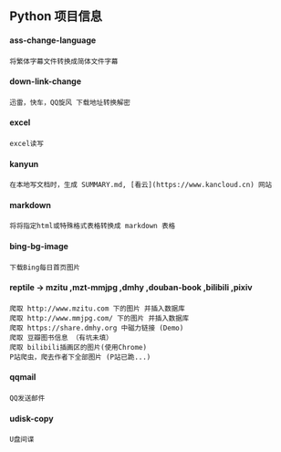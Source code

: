 ## Python 项目信息

#### ass-change-language
    将繁体字幕文件转换成简体文件字幕
  
#### down-link-change
    迅雷，快车，QQ旋风 下载地址转换解密

#### excel
    excel读写

#### kanyun
    在本地写文档时，生成 SUMMARY.md, [看云](https://www.kancloud.cn) 网站

#### markdown
    将将指定html或特殊格式表格转换成 markdown 表格

#### bing-bg-image
    下载Bing每日首页图片

#### reptile -> mzitu ,mzt-mmjpg ,dmhy ,douban-book ,bilibili ,pixiv
    爬取 http://www.mzitu.com 下的图片 并插入数据库
    爬取 http://www.mmjpg.com/ 下的图片 并插入数据库
    爬取 https://share.dmhy.org 中磁力链接 (Demo)
    爬取 豆瓣图书信息 （有坑未填）
    爬取 bilibili插画区的图片(使用Chrome)
    P站爬虫，爬去作者下全部图片 (P站已跪...)

#### qqmail
    QQ发送邮件
    
#### udisk-copy
    U盘间谍
    